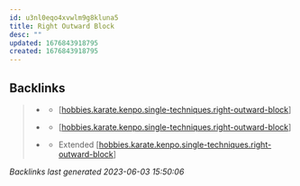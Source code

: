 ```yaml
---
id: u3nl0eqo4xvwlm9g8kluna5
title: Right Outward Block
desc: ""
updated: 1676843918795
created: 1676843918795
---
```


## Backlinks

> - [](..\forms\hobbies.karate.kenpo.forms.long-form-1.md)
>   - [[hobbies.karate.kenpo.single-techniques.right-outward-block]]
>    
> - [](..\forms\hobbies.karate.kenpo.forms.short-form-1.md)
>   - [[hobbies.karate.kenpo.single-techniques.right-outward-block]]
>    
> - [](..\techniques\hobbies.karate.kenpo.techniques.shielding-hammer.md)
>   - Extended [[hobbies.karate.kenpo.single-techniques.right-outward-block]]

_Backlinks last generated 2023-06-03 15:50:06_

[//begin]: # "Autogenerated link references for markdown compatibility"
[hobbies.karate.kenpo.single-techniques.right-outward-block]: hobbies.karate.kenpo.single-techniques.right-outward-block "Right Outward Block"
[//end]: # "Autogenerated link references"